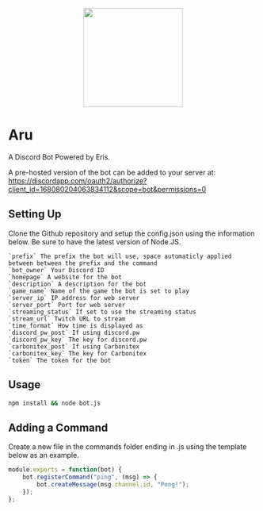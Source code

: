 <p align="center">
  <img src="https://github.com/perhion/aru/blob/master/logo.png?raw=true" height="200px" width="200px">
</p>

# Aru
A Discord Bot Powered by Eris.

A pre-hosted version of the bot can be added to your server at:
https://discordapp.com/oauth2/authorize?client_id=168080204063834112&scope=bot&permissions=0

## Setting Up
Clone the Github repository and setup the config.json using the information below. Be sure to have the latest version of Node.JS.
```
`prefix` The prefix the bot will use, space automaticly applied between between the prefix and the command
`bot_owner` Your Discord ID
`homepage` A website for the bot
`description` A description for the bot
`game_name` Name of the game the bot is set to play
`server_ip` IP address for web server
`server_port` Port for web server
`streaming_status` If set to use the streaming status
`stream_url` Twitch URL to stream
`time_format` How time is displayed as
`discord_pw_post` If using discord.pw
`discord_pw_key` The key for discord.pw
`carbonitex_post` If using Carbonitex
`carbonitex_key` The key for Carbonitex
`token` The token for the bot
```
## Usage
```bash
npm install && node bot.js
```
## Adding a Command
Create a new file in the commands folder ending in .js using the template below as an example.
```javascript
module.exports = function(bot) {
	bot.registerCommand("ping", (msg) => {
		bot.createMessage(msg.channel.id, "Pong!");
	});
};
```
